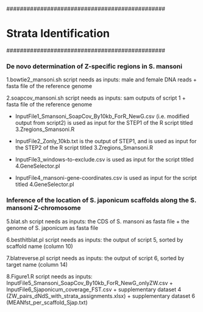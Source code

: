###############################################
# Strata Identification #
###############################################
 
### De novo determination of Z-specific regions in S. mansoni 

1.bowtie2_mansoni.sh script needs as inputs: male and female DNA reads + fasta file of the reference genome

2.soapcov_mansoni.sh script needs as inputs: sam outputs of script 1 + fasta file of the reference genome

* InputFile1_Smansoni_SoapCov_By10kb_ForR_NewG.csv (i.e. modified output from script2) is used as input for the STEP1 of the R script titled 3.Zregions_Smansoni.R

* InputFile2_Zonly_10kb.txt is the output of STEP1, and is used as input for the STEP2 of the R script titled 3.Zregions_Smansoni.R

* InputFile3_windows-to-exclude.csv is used as input for the script titled 4.GeneSelector.pl    

* InputFile4_mansoni-gene-coordinates.csv is used as input for the script titled 4.GeneSelector.pl 

### Inference of the location of  S. japonicum scaffolds along the S. mansoni Z-chromosome

5.blat.sh script needs as inputs: the CDS of S. mansoni as fasta file + the genome of S. japonicum as fasta file

6.besthitblat.pl script needs as inputs: the output of script 5, sorted by scaffold name (column 10)

7.blatreverse.pl script needs as inputs: the output of script 6, sorted by target name (column 14)

8.Figure1.R script needs as inputs: InputFile5_Smansoni_SoapCov_By10kb_ForR_NewG_onlyZW.csv + InputFile6_Sjaponicum_coverage_FST.csv + supplementary dataset 4 (ZW_pairs_dNdS_with_strata_assignments.xlsx) + supplementary dataset 6 (MEANfst_per_scaffold_Sjap.txt)
